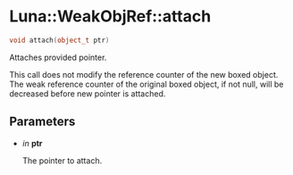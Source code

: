 # Luna::WeakObjRef::attach

```c++
void attach(object_t ptr)
```

Attaches provided pointer. 

This call does not modify the reference counter of the new boxed object. The weak reference counter of the original boxed object, if not null, will be decreased before new pointer is attached. 

## Parameters
* *in* **ptr**

    The pointer to attach. 

